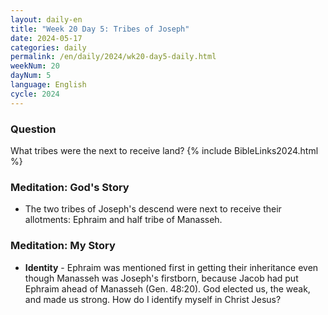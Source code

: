 ```yaml
---
layout: daily-en
title: "Week 20 Day 5: Tribes of Joseph"
date: 2024-05-17
categories: daily
permalink: /en/daily/2024/wk20-day5-daily.html
weekNum: 20
dayNum: 5
language: English
cycle: 2024
---
```


### Question     
What tribes were the next to receive land?
{% include BibleLinks2024.html %} 

### Meditation: God's Story   
+ The two tribes of Joseph's descend were next to receive their allotments: Ephraim and half tribe of Manasseh. 

### Meditation: My Story   
+ **Identity** - Ephraim was mentioned first in getting their inheritance even though Manasseh was Joseph's firstborn, because Jacob had put Ephraim ahead of Manasseh (Gen. 48:20). God elected us, the weak, and made us strong. How do I identify myself in Christ Jesus? 
